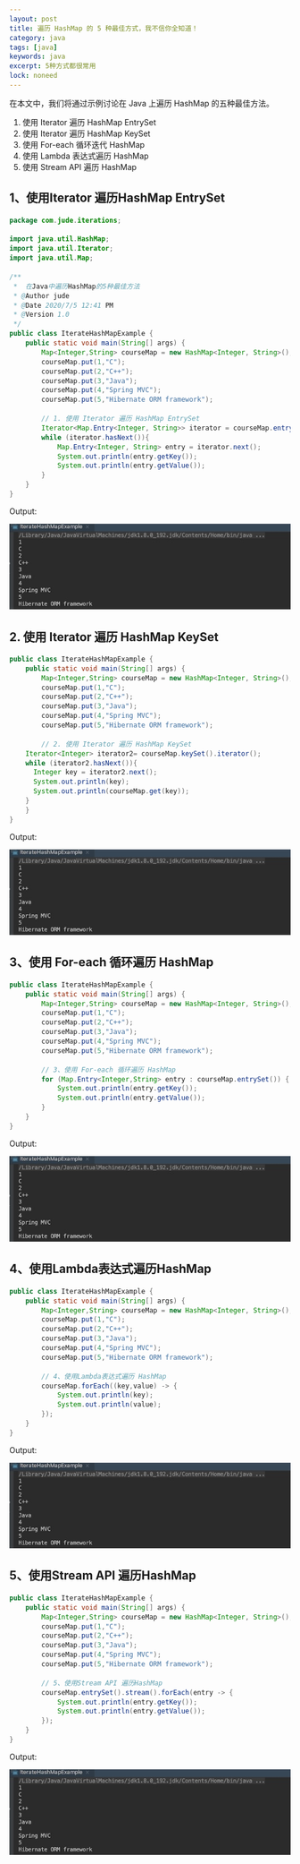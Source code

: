 ```yaml
---
layout: post
title: 遍历 HashMap 的 5 种最佳方式，我不信你全知道！
category: java
tags: [java]
keywords: java
excerpt: 5种方式都很常用
lock: noneed
---
```


在本文中，我们将通过示例讨论在 Java 上遍历 HashMap 的五种最佳方法。

1. 使用 Iterator 遍历 HashMap EntrySet
2. 使用 Iterator 遍历 HashMap KeySet
3. 使用 For-each 循环迭代 HashMap
4. 使用 Lambda 表达式遍历 HashMap
5. 使用 Stream API 遍历 HashMap

## 1、使用Iterator 遍历HashMap EntrySet

```java
package com.jude.iterations;

import java.util.HashMap;
import java.util.Iterator;
import java.util.Map;

/**
 *  在Java中遍历HashMap的5种最佳方法
 * @Author jude
 * @Date 2020/7/5 12:41 PM
 * @Version 1.0
 */
public class IterateHashMapExample {
	public static void main(String[] args) {
		Map<Integer,String> courseMap = new HashMap<Integer, String>();
		courseMap.put(1,"C");
		courseMap.put(2,"C++");
		courseMap.put(3,"Java");
		courseMap.put(4,"Spring MVC");
		courseMap.put(5,"Hibernate ORM framework");

		// 1. 使用 Iterator 遍历 HashMap EntrySet
		Iterator<Map.Entry<Integer, String>> iterator = courseMap.entrySet().iterator();
		while (iterator.hasNext()){
			Map.Entry<Integer, String> entry = iterator.next();
			System.out.println(entry.getKey());
			System.out.println(entry.getValue());
		}
	}
}
```

Output:

![](/assets/images/2020/java/iterate-hashmap-example.jpg)

## 2. 使用 Iterator 遍历 HashMap KeySet

```java
public class IterateHashMapExample {
	public static void main(String[] args) {
		Map<Integer,String> courseMap = new HashMap<Integer, String>();
		courseMap.put(1,"C");
		courseMap.put(2,"C++");
		courseMap.put(3,"Java");
		courseMap.put(4,"Spring MVC");
		courseMap.put(5,"Hibernate ORM framework");

		// 2. 使用 Iterator 遍历 HashMap KeySet
  	Iterator<Integer> iterator2= courseMap.keySet().iterator();
    while (iterator2.hasNext()){
      Integer key = iterator2.next();
      System.out.println(key);
      System.out.println(courseMap.get(key));
    }
	}
}
```

Output:

![](/assets/images/2020/java/iterate-hashmap-example.jpg)

## 3、使用 For-each 循环遍历 HashMap

```java
public class IterateHashMapExample {
	public static void main(String[] args) {
		Map<Integer,String> courseMap = new HashMap<Integer, String>();
		courseMap.put(1,"C");
		courseMap.put(2,"C++");
		courseMap.put(3,"Java");
		courseMap.put(4,"Spring MVC");
		courseMap.put(5,"Hibernate ORM framework");

		// 3、使用 For-each 循环遍历 HashMap
		for (Map.Entry<Integer,String> entry : courseMap.entrySet()) {
			System.out.println(entry.getKey());
			System.out.println(entry.getValue());
		}
	}
}
```

Output:

![](/assets/images/2020/java/iterate-hashmap-example.jpg)

## 4、使用Lambda表达式遍历HashMap

```java
public class IterateHashMapExample {
	public static void main(String[] args) {
		Map<Integer,String> courseMap = new HashMap<Integer, String>();
		courseMap.put(1,"C");
		courseMap.put(2,"C++");
		courseMap.put(3,"Java");
		courseMap.put(4,"Spring MVC");
		courseMap.put(5,"Hibernate ORM framework");

		// 4、使用Lambda表达式遍历 HashMap
		courseMap.forEach((key,value) -> {
			System.out.println(key);
			System.out.println(value);
		});
	}
}
```

Output:

![](/assets/images/2020/java/iterate-hashmap-example.jpg)

## 5、使用Stream API 遍历HashMap

```java
public class IterateHashMapExample {
	public static void main(String[] args) {
		Map<Integer,String> courseMap = new HashMap<Integer, String>();
		courseMap.put(1,"C");
		courseMap.put(2,"C++");
		courseMap.put(3,"Java");
		courseMap.put(4,"Spring MVC");
		courseMap.put(5,"Hibernate ORM framework");

		// 5、使用Stream API 遍历HashMap
		courseMap.entrySet().stream().forEach(entry -> {
			System.out.println(entry.getKey());
			System.out.println(entry.getValue());
		});
	}
}
```

Output:

![](/assets/images/2020/java/iterate-hashmap-example.jpg)


